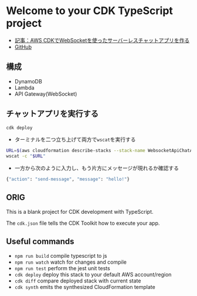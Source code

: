 # Welcome to your CDK TypeScript project

- [記事：AWS CDKでWebSocketを使ったサーバーレスチャットアプリを作る](https://www.fourier.jp/blog/building-chat-app-with-websocket-api-using-aws-cdk)
- [GitHub](https://github.com/fourierLab/websocket-api-chat-app-tutorial)

## 構成

- DynamoDB
- Lambda
- API Gateway(WebSocket)

## チャットアプリを実行する

```sh
cdk deploy
```

- ターミナルを二つ立ち上げて両方で`wscat`を実行する

```sh
URL=$(aws cloudformation describe-stacks --stack-name WebsocketApiChatAppTutorialStack --query "Stacks[0].Outputs[?OutputKey=='WSACATMessageApiUrl'].OutputValue" --output text)
wscat -c "$URL"
```

- 一方から次のように入力し、もう片方にメッセージが現れるか確認する

```sh
{"action": "send-message", "message": "hello!"}
```

## ORIG

This is a blank project for CDK development with TypeScript.

The `cdk.json` file tells the CDK Toolkit how to execute your app.

## Useful commands

- `npm run build`   compile typescript to js
- `npm run watch`   watch for changes and compile
- `npm run test`    perform the jest unit tests
- `cdk deploy`      deploy this stack to your default AWS account/region
- `cdk diff`        compare deployed stack with current state
- `cdk synth`       emits the synthesized CloudFormation template
